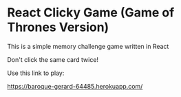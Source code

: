 # React Clicky Game (Game of Thrones Version)
This is a simple memory challenge game written in React

Don't click the same card twice!

Use this link to play:

https://baroque-gerard-64485.herokuapp.com/ 